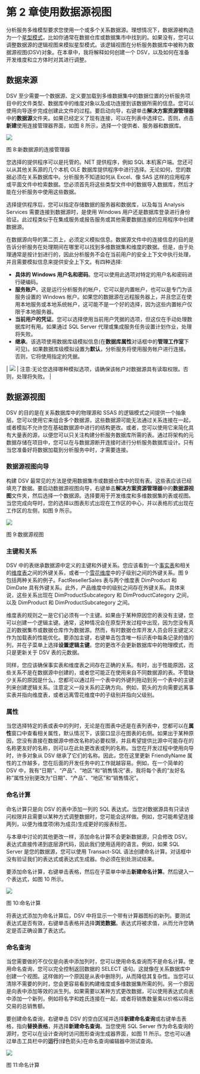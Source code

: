 # 第 2 章使用数据源视图

分析服务多维模型要求您使用一个或多个关系数据源。理想情况下，数据源被构造为一个[星型模式](http://en.wikipedia.org/wiki/Star_schema)，比如你通常在数据仓库或数据集市中找到的。如果没有，您可以调整数据源的逻辑视图来模拟星型模式。该逻辑视图在分析服务数据库中被称为数据源视图(DSV)对象。在本章中，我将解释如何创建一个 DSV，以及如何在准备开发维度和立方体时对其进行调整。

## 数据来源

DSV 至少需要一个数据源、定义要加载到多维数据集中的数据位置的分析服务项目中的文件类型、数据库中的维度对象以及成功连接到该数据所需的信息。您可以使用向导逐步完成创建此文件的过程。要启动向导，右键单击**解决方案资源管理器**中的**数据源**文件夹。如果已经定义了现有连接，可以在列表中选择它。否则，点击**新建**使用连接管理器界面，如图 8 所示，选择一个提供者、服务器和数据库。

![](img/image009.jpg)

图 8:新数据源的连接管理器

您选择的提供程序可以是托管的。NET 提供程序，例如 SQL 本机客户端。您还可以从其他关系源的几个本机 OLE 数据库提供程序中进行选择。无论如何，您的数据必须在关系数据库中。分析服务不知道如何从 Excel、像 SAS 这样的应用程序或平面文件中检索数据。您必须首先将这些类型文件中的数据导入数据库，然后才能在分析服务中使用这些数据。

选择提供程序后，您可以指定存储数据的服务器和数据库，以及每当 Analysis Services 需要连接到数据源时，是使用 Windows 用户还是数据库登录进行身份验证。此过程类似于在集成服务或报告服务或其他需要数据连接的应用程序中创建数据源。

在数据源向导的第二页上，必须定义模拟信息。数据源文件中的连接信息的目的是告诉分析服务在处理期间在哪里可以找到多维数据集和维度的数据。但是，由于处理通常是按计划进行的，因此分析服务不会在当前用户的安全上下文中执行处理，并且需要模拟信息来提供安全上下文。有四种选择:

*   **具体的 Windows 用户名和密码**。您可以使用此选项对特定的用户名和密码进行硬编码。
*   **服务账户**。这是运行分析服务的帐户，它可以是内置帐户，也可以是专门为该服务设置的 Windows 帐户。如果您的数据源在远程服务器上，并且您正在使用本地服务或本地系统帐户，这可能不是一个好的选择，因为这些内置帐户仅限于本地服务器。
*   **当前用户的凭证**。您可以选择使用当前用户凭据的选项，但这仅在手动处理数据库时有用。如果通过 SQL Server 代理或集成服务任务设置计划作业，处理将失败。
*   **继承**。该选项使用数据库级模拟信息(在**数据库属性**对话框中的**管理工作室**下可见)。如果数据库级模拟设置为**默认**，分析服务将使用服务帐户进行连接。否则，它将使用指定的凭据。

| ![](img/note.png) | 注意:无论您选择哪种模拟选项，请确保该帐户对数据源具有读取权限。否则，处理将失败。 |

## 数据源视图

DSV 的目的是在关系数据库中的物理源和 SSAS 的逻辑模式之间提供一个抽象层。您可以使用它来组合多个数据源，这些数据源可能无法通过关系连接在一起，或者模拟不允许您在基础数据源中进行的结构更改。或者，您可以使用它来简化具有大量表的源，以便您可以只关注构建分析服务数据库所需的表。通过将架构的元数据存储在项目中，您可以在与数据源断开连接时进行分析服务数据库设计。只有当您准备好将数据加载到分析服务中时，才需要连接。

### 数据源视图向导

构建 DSV 最常见的方法是使用数据集市或数据仓库中的现有表。这些表应该已经填充了数据。要启动数据源视图向导，右键单击**解决方案资源管理器**中的**数据源视图**文件夹，然后选择一个数据源。选择要用于开发维度和多维数据集的表或视图。当您完成向导时，您的选择以图表形式出现在工作区的中心，并以表格形式出现在工作区的左侧，如图 9 所示。

![](img/image010.jpg)

图 9:数据源视图

### 主键和关系

DSV 中的表继承数据源中定义的主键和外键关系。您应该看到一个[事实表](http://en.wikipedia.org/wiki/Star_schema#Fact_tables)和相关的[维度表](http://en.wikipedia.org/wiki/Star_schema#Dimension_tables)之间的外键关系，或者一个[雪花维度](http://en.wikipedia.org/wiki/Snowflake_schema)中的子级别之间的外键关系。图 9 包括两种关系的例子。FactResellerSales 表与两个维度表 DimProduct 和 DimDate 具有外键关系。此外，产品维度中的级别之间存在外键关系。具体来说，这些关系出现在 DimProductSubcategory 和 DimProductCategory 之间，以及 DimProduct 和 DimProductSubcategory 之间。

维度表的规则之一是它们必须有一个主键。如果由于某种原因您的表没有主键，您可以创建一个逻辑主键。通常，这种情况会在原型开发过程中出现，因为您没有真正的数据集市或数据仓库作为数据源。然而，有时数据仓库开发人员会将主键定义作为加载表的性能优化。要添加主键，右键单击包含唯一标识表中每条记录的值的列，并在子菜单上选择**设置逻辑主键**。您的更改不会更新数据库中的物理模式，而只是更新关于 DSV 表的元数据。

同样，您应该确保事实表和维度表之间存在正确的关系。有时，出于性能原因，这些关系不是在数据源中创建的，或者您可能正在使用来自不同数据源的表。不管缺少关系的原因是什么，您都可以通过将一个表中的外键列拖动到另一个表中的主键列来创建逻辑关系。注意定义一段关系的正确方向。例如，箭头的方向需要远离事实表并指向维度表，或者远离雪花维度中的子级别并指向父级别。

### 属性

当您选择特定的表或表中的列时，无论是在图表中还是在表列表中，您都可以在**属性**窗口中查看相关属性，默认情况下，该窗口显示在图表的右侧。如果出于某种原因，您没有直接在数据源中修改名称的必要权限，并且希望提供比源中可能存在的名称更友好的名称，则可以在此处更改表或列的名称。当您在开发过程中使用向导时，许多对象从 DSV 继承了它们的名称。因此，您在这里更新 FriendlyName 属性的工作越多，您在后面的开发任务中的工作就越容易。例如，在一个简单的 DSV 中，我有“日期”、“产品”、“地区”和“销售情况”表，我将每个表的“友好名称”属性分别更改为“日期”、“产品”、“地区”和“销售情况”。

### 命名计算

命名计算只是向 DSV 的表中添加一列的 SQL 表达式。当您对数据源具有只读访问权限并且需要以某种方式调整数据时，您可能会这样做。例如，您可能希望连接两列，以便为维度项(称为成员)生成更好的报表标签。

与本章中讨论的其他更改一样，添加命名计算不会更新数据源，只会修改 DSV。表达式直接传递到底层源代码，因此我们使用适用的语言。例如，如果 SQL Server 是您的数据源，您可以使用 Transact-SQL 语法创建命名计算。对话框中没有验证我们的表达式或表达式生成器。你必须在别处测试结果。

要添加命名计算，右键单击表格，然后在子菜单中单击**新建命名计算**。然后键入一个表达式，如图 10 所示。

![](img/image011.jpg)

图 10:命名计算

将表达式添加为命名计算后，DSV 中将显示一个带有计算器图标的新列。要测试表达式是否有效，右键单击表格并选择**浏览数据**。表达式将被求值，从而允许您确定是否正确设置了表达式。

### 命名查询

当您需要做的不仅仅是向表中添加列时，您可以使用命名查询而不是命名计算。使用命名查询，您可以完全控制返回数据的 SELECT 语句。这就像在关系数据库中创建一个视图。这样做的一个原因是从表中删除列，从而降低其复杂性。当您可以清除不需要的列时，您会更容易看到构建维度或多维数据集所需的列。另一个原因是向表中添加等效的派生列。如果需要以某种方式更改数据，可以使用表达式向表中添加一个新列，例如将名字和姓氏连接在一起，或者将销售数量乘以价格以得出交易的总销售额。

要创建命名查询，右键单击 DSV 的空白区域并选择**新建命名查询**或右键单击表格，指向**替换表格**，并选择**新建命名查询**。当您使用 SQL Server 作为命名查询的源时，您可以在设计查询时访问图形查询生成器界面，如图 11 所示。您也可以通过单击工具栏中的**运行**(绿色箭头)在命名查询编辑器中测试查询。

![](img/image012.jpg)

图 11:命名计算